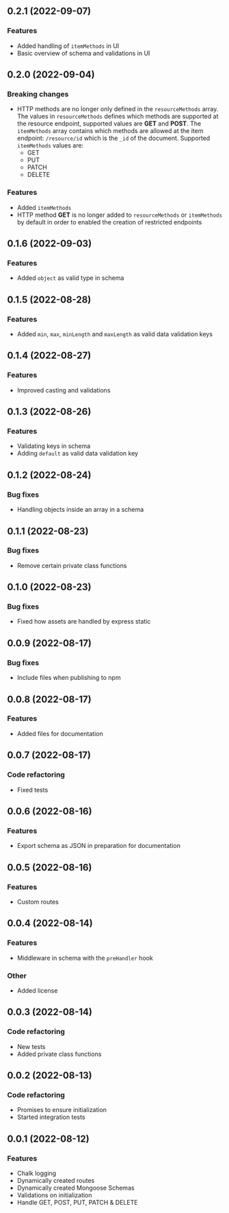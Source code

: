 ## 0.2.1 (2022-09-07)

### Features

- Added handling of `itemMethods` in UI
- Basic overview of schema and validations in UI

## 0.2.0 (2022-09-04)

### Breaking changes

- HTTP methods are no longer only defined in the `resourceMethods` array. The values in `resourceMethods` defines which methods are supported at the resource endpoint, supported values are **GET** and **POST**. The `itemMethods` array contains which methods are allowed at the item endpoint: `/resource/id` which is the `_id` of the document. Supported `itemMethods` values are:
  - GET
  - PUT
  - PATCH
  - DELETE

### Features

- Added `itemMethods`
- HTTP method **GET** is no longer added to `resourceMethods` or `itemMethods` by default
  in order to enabled the creation of restricted endpoints

## 0.1.6 (2022-09-03)

### Features

- Added `object` as valid type in schema

## 0.1.5 (2022-08-28)

### Features

- Added `min`, `max`, `minLength` and `maxLength` as valid data validation keys

## 0.1.4 (2022-08-27)

### Features

- Improved casting and validations

## 0.1.3 (2022-08-26)

### Features

- Validating keys in schema
- Adding `default` as valid data validation key

## 0.1.2 (2022-08-24)

### Bug fixes

- Handling objects inside an array in a schema

## 0.1.1 (2022-08-23)

### Bug fixes

- Remove certain private class functions

## 0.1.0 (2022-08-23)

### Bug fixes

- Fixed how assets are handled by express static

## 0.0.9 (2022-08-17)

### Bug fixes

- Include files when publishing to npm

## 0.0.8 (2022-08-17)

### Features

- Added files for documentation

## 0.0.7 (2022-08-17)

### Code refactoring

- Fixed tests

## 0.0.6 (2022-08-16)

### Features

- Export schema as JSON in preparation for documentation

## 0.0.5 (2022-08-16)

### Features

- Custom routes

## 0.0.4 (2022-08-14)

### Features

- Middleware in schema with the `preHandler` hook

### Other

- Added license

## 0.0.3 (2022-08-14)

### Code refactoring

- New tests
- Added private class functions

## 0.0.2 (2022-08-13)

### Code refactoring

- Promises to ensure initialization
- Started integration tests

## 0.0.1 (2022-08-12)

### Features

- Chalk logging
- Dynamically created routes
- Dynamically created Mongoose Schemas
- Validations on initialization
- Handle GET, POST, PUT, PATCH & DELETE
